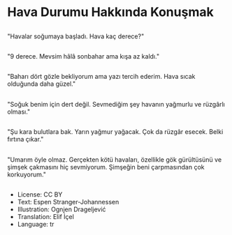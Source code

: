 # Hava Durumu Hakkında Konuşmak

##
"Havalar soğumaya başladı. Hava kaç derece?"

##
"9 derece. Mevsim hâlâ sonbahar ama kışa az kaldı."

##
"Baharı dört gözle bekliyorum ama yazı tercih ederim. Hava sıcak olduğunda daha güzel."

##
"Soğuk benim için dert değil. Sevmediğim şey havanın yağmurlu ve rüzgârlı olması."

##
"Şu kara bulutlara bak. Yarın yağmur yağacak. Çok da rüzgâr esecek. Belki fırtına çıkar."

##
"Umarım öyle olmaz. Gerçekten kötü havaları, özellikle gök gürültüsünü ve şimşek çakmasını hiç sevmiyorum. Şimşeğin beni çarpmasından çok korkuyorum."

##
* License: CC BY
* Text: Espen Stranger-Johannessen
* Illustration: Ognjen Drageljević
* Translation: Elif İçel
* Language: tr
